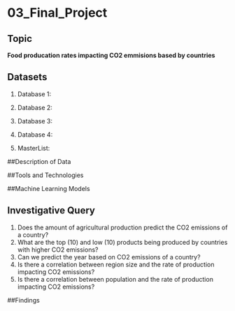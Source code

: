 # 03_Final_Project

## Topic
**Food producation rates impacting CO2 emmisions based by countries**

## Datasets 

1. Database 1:
2. Database 2:
3. Database 3:
4. Database 4:

5. MasterList:

##Description of Data

##Tools and Technologies 

##Machine Learning Models


## Investigative Query

1. Does the amount of agricultural production predict the CO2 emissions of a country?
2. What are the top (10) and low (10) products being produced by countries with higher CO2 emissions?
3. Can we predict the year based on CO2 emissions of a country?
4. Is there a correlation between region size and the rate of production impacting CO2 emissions? 
5. Is there a correlation between population and the rate of production impacting CO2 emissions?

##Findings  
